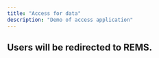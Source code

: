 ```yaml
---
title: "Access for data"
description: "Demo of access application"
---
```


<h2>Users will be redirected to REMS.</h2>